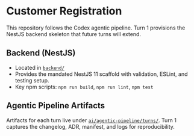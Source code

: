 # Customer Registration

This repository follows the Codex agentic pipeline. Turn 1 provisions the NestJS backend skeleton that future turns will extend.

## Backend (NestJS)
- Located in [`backend/`](backend/)
- Provides the mandated NestJS 11 scaffold with validation, ESLint, and testing setup.
- Key npm scripts: `npm run build`, `npm run lint`, `npm test`

## Agentic Pipeline Artifacts
Artifacts for each turn live under [`ai/agentic-pipeline/turns/`](ai/agentic-pipeline/turns/). Turn 1 captures the changelog, ADR, manifest, and logs for reproducibility.
